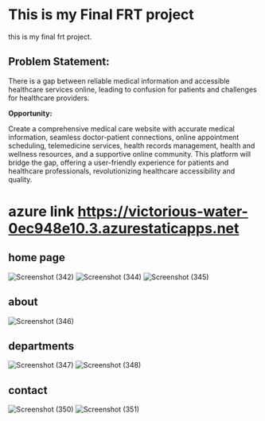 # This is my Final FRT project
this is my final frt project. 
 ## **Problem Statement:**

There is a gap between reliable medical information and accessible healthcare services online, leading to confusion for patients and challenges for healthcare providers.

**Opportunity:**

Create a comprehensive medical care website with accurate medical information, seamless doctor-patient connections, online appointment scheduling, telemedicine services, health records management, health and wellness resources, and a supportive online community. This platform will bridge the gap, offering a user-friendly experience for patients and healthcare professionals, revolutionizing healthcare accessibility and quality.

# azure link https://victorious-water-0ec948e10.3.azurestaticapps.net
## home  page
![Screenshot (342)](https://github.com/Spectre0708/finalfrtproject/assets/124916739/dbf0e62f-6f24-4197-8965-99d848c75813)
![Screenshot (344)](https://github.com/Spectre0708/finalfrtproject/assets/124916739/208adb02-8869-4475-a681-41f55441d6c7)
![Screenshot (345)](https://github.com/Spectre0708/finalfrtproject/assets/124916739/3fcd70dd-9b9c-47c5-81d5-846d12c177cf)
## about
![Screenshot (346)](https://github.com/Spectre0708/finalfrtproject/assets/124916739/8a1719d9-df94-460c-a96d-9dd0affd7189)
## departments
![Screenshot (347)](https://github.com/Spectre0708/finalfrtproject/assets/124916739/26696fde-9ea4-4733-89bf-9204c44c5411)
![Screenshot (348)](https://github.com/Spectre0708/finalfrtproject/assets/124916739/64f39e41-5aa8-4e8a-b9d4-24bb2da7941b)
## contact
![Screenshot (350)](https://github.com/Spectre0708/finalfrtproject/assets/124916739/d064bea5-8dfb-428f-8d0a-add54e2ad363)
![Screenshot (351)](https://github.com/Spectre0708/finalfrtproject/assets/124916739/44763f17-591f-48cc-8241-6c47963328ab)
